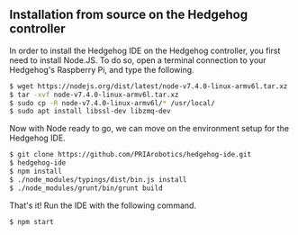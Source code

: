 ## Installation from source on the Hedgehog controller

In order to install the Hedgehog IDE on the Hedgehog controller, you first need to install Node.JS.
To do so, open a terminal connection to your Hedgehog's Raspberry Pi, and type the following.
```bash
$ wget https://nodejs.org/dist/latest/node-v7.4.0-linux-armv6l.tar.xz
$ tar -xvf node-v7.4.0-linux-armv6l.tar.xz
$ sudo cp -R node-v7.4.0-linux-armv6l/* /usr/local/
$ sudo apt install libssl-dev libzmq-dev
```

Now with Node ready to go, we can move on the environment setup for the Hedgehog IDE.
```bash
$ git clone https://github.com/PRIArobotics/hedgehog-ide.git 
$ hedgehog-ide
$ npm install
$ ./node_modules/typings/dist/bin.js install
$ ./node_modules/grunt/bin/grunt build
```

That's it! Run the IDE with the following command.
```bash
$ npm start
```
